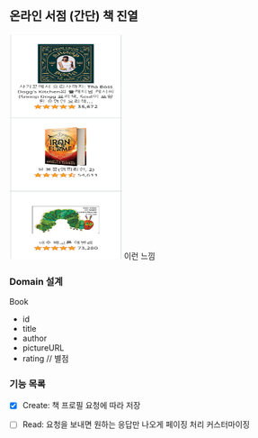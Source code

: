 ## 온라인 서점 (간단) 책 진열

<img src="img.png" width="200" height="400"/>
이런 느낌

### Domain 설계
Book
- id
- title 
- author
- pictureURL
- rating // 별점

### 기능 목록
-[x] Create: 책 프로필 요청에 따라 저장

-[ ] Read: 요청을 보내면 원하는 응답만 나오게 페이징 처리 커스터마이징




